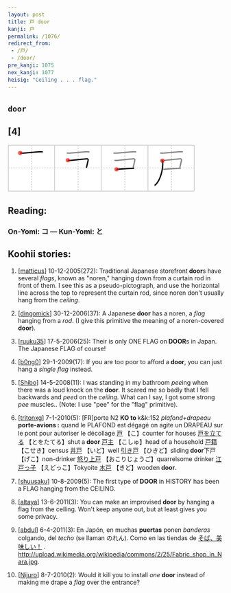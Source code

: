 ```yaml
---
layout: post
title: 戸 door
kanji: 戸
permalink: /1076/
redirect_from:
 - /戸/
 - /door/
pre_kanji: 1075
nex_kanji: 1077
heisig: "Ceiling . . . flag."
---
```


## `door`

## [4]

<div class="stroke"><img src="../images/E688B8.png" /></div>

## Reading:

### On-Yomi: コ &mdash; Kun-Yomi: と

## Koohii stories:

1) [<a href="http://kanji.koohii.com/profile/matticus">matticus</a>] 10-12-2005(272): Traditional Japanese storefront<strong> door</strong>s have several <em>flags</em>, known as &quot;noren,&quot; hanging down from a curtain rod in front of them. I see this as a pseudo-pictograph, and use the horizontal line across the top to represent the curtain rod, since noren don&#039;t usually hang from the <em>ceiling</em>. 

2) [<a href="http://kanji.koohii.com/profile/dingomick">dingomick</a>] 30-12-2006(37): A Japanese<strong> door</strong> has a noren, a <em>flag</em> hanging from a <em>rod</em>. (I give this primitive the meaning of a noren-covered<strong> door</strong>). 

3) [<a href="http://kanji.koohii.com/profile/ruuku35">ruuku35</a>] 17-5-2006(25): Their is only ONE FLAG on<strong> DOOR</strong>s in Japan. The Japanese FLAG of course! 

4) [<a href="http://kanji.koohii.com/profile/b0ng0">b0ng0</a>] 29-1-2009(17): If you are too poor to afford a<strong> door</strong>, you can just hang a <em>single flag</em> instead. 

5) [<a href="http://kanji.koohii.com/profile/Shibo">Shibo</a>] 14-5-2008(11): I was standing in my bathroom <em>pee</em>ing when there was a loud knock on the<strong> door</strong>. It scared me so badly that I fell backwards and <em>pee</em>d on the <em>ceiling</em>. What can I say, I got some strong <em>pee</em> muscles.. (Note: I use &quot;pee&quot; for the &quot;flag&quot; primitive). 

6) [<a href="http://kanji.koohii.com/profile/tritonxg">tritonxg</a>] 7-1-2010(5): [FR]porte N2 <strong>KO to </strong>k&amp;k:152<em> plafond+drapeau</em> <strong>porte-avions :</strong> quand le PLAFOND est dégagé on agite un DRAPEAU sur le pont pour autoriser le décollage   <a href="http://jisho.org/kanji/details/戸">戸</a>  【こ】counter for houses  <a href="http://jisho.org/kanji/details/戸を立てる">戸を立てる</a>  【とをたてる】shut a<strong> door</strong>   <a href="http://jisho.org/kanji/details/戸主">戸主</a>  【こしゅ】head of a household  <a href="http://jisho.org/kanji/details/戸籍">戸籍</a>  【こせき】census  <a href="http://jisho.org/kanji/details/井戸">井戸</a>  【いど】well  <a href="http://jisho.org/kanji/details/引き戸">引き戸</a>  【ひきど】sliding<strong> door</strong>下戸【げこ】non-drinker  <a href="http://jisho.org/kanji/details/怒り上戸">怒り上戸</a>  【おこりじょうご】quarrelsome drinker  <a href="http://jisho.org/kanji/details/江戸っ子">江戸っ子</a>  【えどっこ】Tokyoite  <a href="http://jisho.org/kanji/details/木戸">木戸</a>  【きど】wooden<strong> door</strong>. 

7) [<a href="http://kanji.koohii.com/profile/shuusaku">shuusaku</a>] 10-8-2009(5): The first type of<strong> DOOR</strong> in HISTORY has been a FLAG hanging from the CEILING. 

8) [<a href="http://kanji.koohii.com/profile/altaya">altaya</a>] 13-6-2011(3): You can make an improvised<strong> door</strong> by hanging a flag from the ceiling. Won&#039;t keep anyone out, but at least gives you some privacy. 

9) [<a href="http://kanji.koohii.com/profile/abdul">abdul</a>] 6-4-2011(3): En Japón, en muchas <strong>puertas</strong> ponen <em>banderas</em> colgando, del <em>techo</em> (se llaman のれん). Como en las tiendas de   <a href="http://jisho.org/kanji/details/そば、美味しい！">そば、美味しい！</a>  . <a href="http://upload.wikimedia.org/wikipedia/commons/2/25/Fabric_shop_in_Nara.jpg">http://upload.wikimedia.org/wikipedia/commons/2/25/Fabric_shop_in_Nara.jpg</a>. 

10) [<a href="http://kanji.koohii.com/profile/Nijuro">Nijuro</a>] 8-7-2010(2): Would it kill you to install <em>one</em><strong> door</strong> instead of making me drape a <em>flag</em> over the entrance? 
